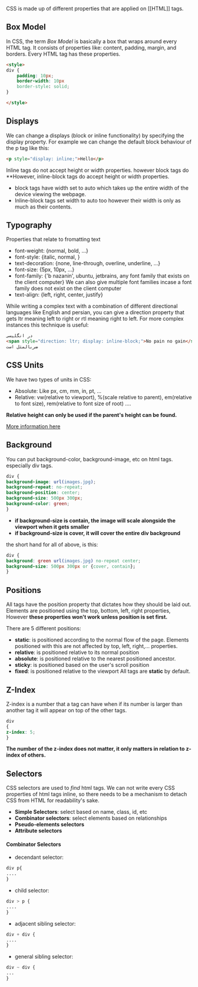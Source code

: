 CSS is made up of different properties that are applied on [[HTML]] tags.
## Box Model

In CSS, the term *Box Model* is basically a box that wraps around every HTML tag. It consists of properties like: content, padding, margin, and borders. Every HTML tag has these properties.

```HTML
<style>
div {
	padding: 10px;
	border-width: 10px
	border-style: solid;
}

</style>
```
## Displays

We can change a displays (block or inline functionality) by specifying the display property.
For example we can change the default block behaviour of the p tag like this:

```HTML
<p style="display: inline;">Hello</p>
```

Inline tags do not accept height or width properties. however block tags do
**However, inline-block tags do accept height or width properties.

* block tags have width set to auto which takes up the entire width of the device viewing the webpage.
* Inline-block tags set width to auto too however their width is only as much as their contents.

## Typography

Properties that relate to fromatting text
* font-weight: {normal, bold, ...}
* font-style: {italic, normal, }
* text-decoration: {none, line-through, overline, underline, ...}
* font-size: {5px, 10px, ...}
* font-family: {'b nazanin', ubuntu, jetbrains, any font family that exists on the client computer} We can also give multiple font families incase a font family does not exist on the client computer
* text-align: {left, right, center, justify}

While writing a complex text with a combination of different directional languages like English and persian, you can give a direction property that gets ltr meaning left to right or rtl meaning right to left. 
For more complex instances this technique is useful:

```HTML
در انگلیسی 
<span style="direction: ltr; display: inline-block;">No pain no gain</span>
ضربالمثل است
```
## CSS Units

We have two types of units in CSS:

* Absolute: Like px, cm, mm, in, pt, ...
* Relative: vw(relative to viewport), %(scale relative to parent), em(relative to font size), rem(relative to font size of root) ....

**Relative height can only be used if the parent's height can be found.**

[More information here](https://www.w3schools.com/cssref/css_units.php)
## Background

You can put background-color, background-image, etc on html tags. especially div tags.

```CSS
div {
background-image: url(images.jpg);
background-repeat: no-repeat;
background-position: center;
background-size: 500px 300px;
background-color: green;
}
```

* **if background-size is contain, the image will scale alongside the viewport when it gets smaller**
* **if background-size is cover, it will cover the entire div background**

the short hand for all of above, is this:

```CSS
div {
background: green url(images.jpg) no-repeat center;
background-size: 500px 300px or {cover, contain};
}
```
## Positions

All tags have the position property that dictates how they should be laid out.
Elements are positioned using the top, bottom, left, right properties, However **these properties won't work unless position is set first.**

There are 5 different positions:
* **static**: is positioned according to the normal flow of the page. Elements positioned with this are not affected by top, left, right,... properties.
* **relative**: is positioned relative to its normal position
* **absolute**: is positioned relative to the nearest positioned ancestor.
* **sticky**: is positioned based on the user's scroll position
* **fixed**: is positioned relative to the viewport
All tags are **static** by default.

## Z-Index

Z-index is a number that a tag can have when if its number is larger than another tag it will appear on top of the other tags.
```CSS
div 
{
z-index: 5;
}
```

**The number of the z-index does not matter, it only matters in relation to z-index of others.**
## Selectors

CSS selectors are used to *find* html tags. We can not write every CSS properties of html tags inline, so there needs to be a mechanism to detach CSS from HTML for readability's sake.

* **Simple Selectors**: select based on name, class, id, etc
* **Combinator selectors**: select elements based on relationships
* **Pseudo-elements selectors**
* **Attribute selectors**
#### Combinator Selectors

* decendant selector:
```CSS
div p{
....
}
```

* child selector:

```CSS
div > p {
....
}
```

* adjacent sibling selector:

```CSS
div + div {
....
}
```

* general sibling selector:
```CSS
div ~ div {
...
}
```


